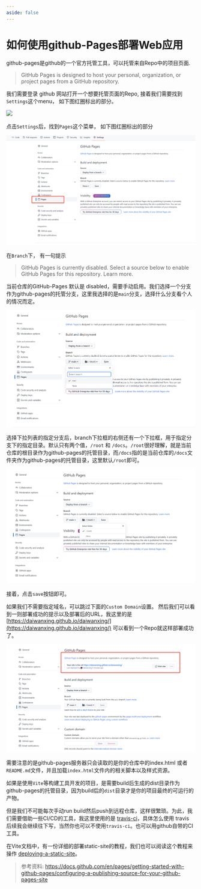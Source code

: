```yaml
---
aside: false
---
```



# 如何使用github-Pages部署Web应用

github-pages是github的一个官方托管工具，可以托管来自Repo中的项目页面.

> GitHub Pages is designed to host your personal, organization, or project pages from a GitHub repository.

我们需要登录 github 网站打开一个想要托管页面的Repo, 接着我们需要找到`Settings`这个menu， 如下图红圈标出的部分。

![](https://pic1.zhimg.com/80/v2-1ea883413d38fc8eb5406a6e909d2606_r.jpg)

点击`Settings`后，找到`Pages`这个菜单， 如下图红圈标出的部分

![](/github-pages-step02.png)


在`Branch`下， 有一句提示
> GitHub Pages is currently disabled. Select a source below to enable GitHub Pages for this repository. Learn more.

当前仓库的GitHub-Pages 默认是 disabled，需要手动启用。我们选择一个分支作为github-pages的托管分支，这里我选择的是`main`分支，选择什么分支看个人的情况而定。

![](/github-pages-step03.png)

选择下拉列表的指定分支后，branch下拉框的右侧还有一个下拉框，用于指定分支下的指定目录。默认只有两个值，`/root` 和 `/docs`。`/root`很好理解，就是当前仓库的根目录作为github-pages的托管目录，而`/docs`指的是当前仓库的`/docs`文件夹作为github-pages的托管目录，这里默认`/root`即可。

![](/github-pages-step04.png)

接着，点击`save`按钮即可。

如果我们不需要指定域名，可以跳过下面的`Custom Domain`设置。 然后我们可以看到一则部署成功的提示以及部署后的URL，我这里的是 [https://daiwanxing.github.io/daiwanxing/](https://daiwanxing.github.io/daiwanxing/) 可以看到一个Repo就这样部署成功了。

![](/github-pages-step06.png)


需要注意的是github-pages服务器只会读取的是你的仓库中的index.html 或者 `README.md`文件，并且加载`index.html`文件内的相关脚本以及样式资源。

如果是使用`Vite`等构建工具开发的项目，是需要build后生成的dist目录作为github-pages的托管目录，因为build后的`dist`目录才是你的项目最终的可运行的产物。

但是我们不可能每次手动run build然后push到远程仓库，这样很繁琐。为此，我们需要借助一些CI/CD的工具，我这里使用的是 [travis-ci](https://www.travis-ci.org/)，具体怎么使用 travis 后续我会继续往下写，当然你也可以不使用`travis-ci`。也可以用github自带的CI工具。

在Vite文档中，有一份详细的部署static-site的教程，我们也可以阅读这个教程来操作 [deploying-a-static-site](https://vitejs.dev/guide/static-deploy.html#deploying-a-static-site)。


> 参考资料: https://docs.github.com/en/pages/getting-started-with-github-pages/configuring-a-publishing-source-for-your-github-pages-site